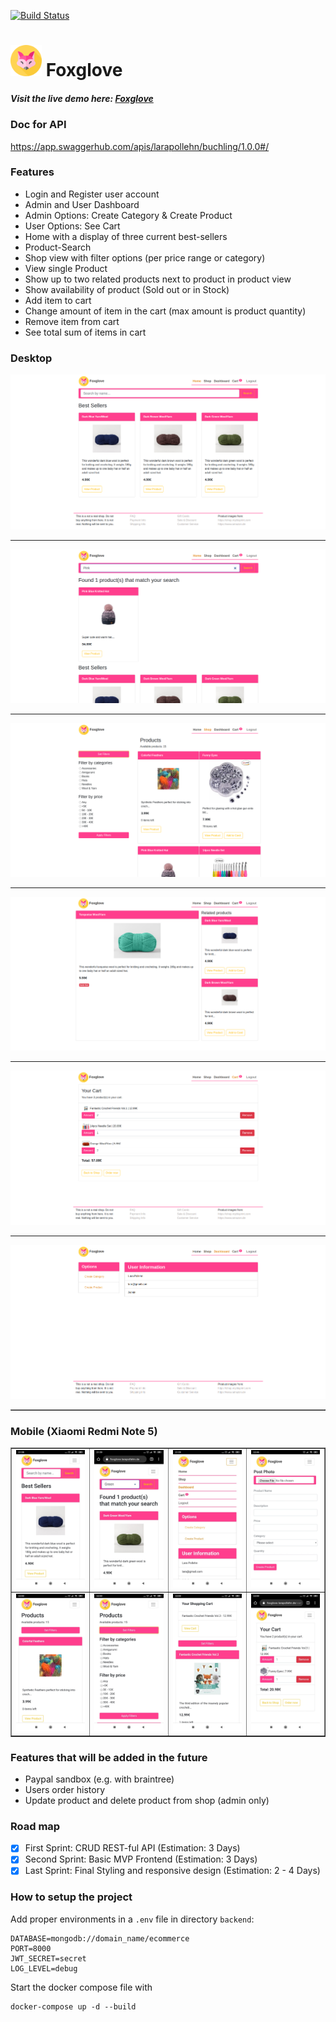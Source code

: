 [![Build Status](https://travis-ci.com/larapollehn/buchling.svg?branch=master)](https://travis-ci.com/larapollehn/buchling)

# <img src="images/fox.png" width="50"/> Foxglove
##### Visit the live demo here: <a href="https://foxglove.larapollehn.de/" target="_blank">Foxglove</a>

### Doc for API 
https://app.swaggerhub.com/apis/larapollehn/buchling/1.0.0#/

### Features
* Login and Register user account
* Admin and User Dashboard
* Admin Options: Create Category & Create Product
* User Options: See Cart
* Home with a display of three current best-sellers
* Product-Search
* Shop view with filter options (per price range or category)
* View single Product 
* Show up to two related products next to product in product view
* Show availability of product (Sold out or in Stock)
* Add item to cart 
* Change amount of item in the cart (max amount is product quantity)
* Remove item from cart
* See total sum of items in cart

### Desktop

<table border="1" width="100%">
    <tr>
        <img src="images/p1.png" >
    </tr>
    <hr>
    <tr>
        <img src="images/p6.png">
    </tr>
    <hr>
    <tr>
        <img src="images/p2.png">
    </tr>
    <hr>
    <tr>
        <img src="images/p3.png">
    </tr>
    <hr>
    <tr>
         <img src="images/p5.png">
    </tr>
    <hr>
    <tr>
        <img src="images/p4.png">
    </tr>
</table>

### Mobile (Xiaomi Redmi Note 5)

<table border="1" width="100%">
    <tr>
        <td><img src="images/i8.jpeg" width="200"></td>
        <td><img src="images/i7.jpeg" width="200"></td>
        <td><img src="images/i5.jpeg" width="200"></td>
        <td><img src="images/i9.jpeg" width="200"></td>
    </tr>
    <tr>
        <td><img src="images/i4.jpeg" width="200"></td>
        <td><img src="images/i3.jpeg" width="200"></td>
        <td><img src="images/i2.jpeg" width="200"></td>
        <td><img src="images/i1.jpeg" width="200"></td>
    </tr>
</table>

### Features that will be added in the future
* Paypal sandbox (e.g. with braintree)
* Users order history
* Update product and delete product from shop (admin only)


### Road map
- [x] First Sprint: CRUD REST-ful API (Estimation: 3 Days)
- [x] Second Sprint: Basic MVP Frontend (Estimation: 3 Days)
- [x] Last Sprint: Final Styling and responsive design (Estimation: 2 - 4 Days)  

### How to setup the project
Add proper environments in a `.env` file in directory `backend`:

```
DATABASE=mongodb://domain_name/ecommerce
PORT=8000
JWT_SECRET=secret
LOG_LEVEL=debug
```

Start the docker compose file with 

```
docker-compose up -d --build
```
